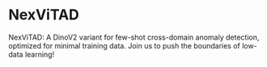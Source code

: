 # NexViTAD
NexViTAD: A DinoV2 variant for few-shot cross-domain anomaly detection, optimized for minimal training data. Join us to push the boundaries of low-data learning!
